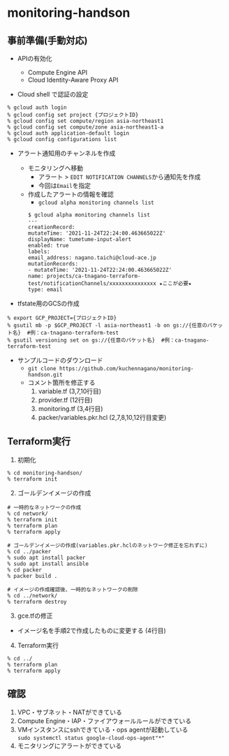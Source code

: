# monitoring-handson

## 事前準備(手動対応)
- APIの有効化
	- Compute Engine API
    - Cloud Identity-Aware Proxy API

- Cloud shell で認証の設定
```
% gcloud auth login
% gcloud config set project {プロジェクトID}
% gcloud config set compute/region asia-northeast1
% gcloud config set compute/zone asia-northeast1-a
% gcloud auth application-default login
% gcloud config configurations list
```

- アラート通知用のチャンネルを作成
    - モニタリングへ移動
        - アラート > `EDIT NOTIFICATION CHANNELS`から通知先を作成
        - 今回は`Email`を指定
    - 作成したアラートの情報を確認
        - `gcloud alpha monitoring channels list`
        ```
        $ gcloud alpha monitoring channels list
        ---
        creationRecord:
        mutateTime: '2021-11-24T22:24:00.463665022Z'
        displayName: tumetume-input-alert
        enabled: true
        labels:
        email_address: nagano.taichi@cloud-ace.jp
        mutationRecords:
        - mutateTime: '2021-11-24T22:24:00.463665022Z'
        name: projects/ca-tnagano-terraform-test/notificationChannels/xxxxxxxxxxxxxxx ★ここが必要★
        type: email
        ```

- tfstate用のGCSの作成 
```
% export GCP_PROJECT={プロジェクトID} 
% gsutil mb -p $GCP_PROJECT -l asia-northeast1 -b on gs://{任意のバケット名}  #例：ca-tnagano-terraform-test
% gsutil versioning set on gs://{任意のバケット名}  #例：ca-tnagano-terraform-test
```

- サンプルコードのダウンロード
    - `git clone https://github.com/kuchennagano/monitoring-handson.git`
    - コメント箇所を修正する 
        1. variable.tf (3,7,10行目)
        2. provider.tf (12行目)
        3. monitoring.tf (3,4行目)
        4. packer/variables.pkr.hcl (2,7,8,10,12行目変更)
## Terraform実行
1. 初期化
```
% cd monitoring-handson/
% terraform init
```
2. ゴールデンイメージの作成
```
# 一時的なネットワークの作成
% cd network/
% terraform init
% terraform plan 
% terraform apply

# ゴールデンイメージの作成(variables.pkr.hclのネットワーク修正を忘れずに)
% cd ../packer
% sudo apt install packer
% sudo apt install ansible
% cd packer
% packer build .

# イメージの作成確認後、一時的なネットワークの削除
% cd ../network/
% terraform destroy

```
3. gce.tfの修正
- イメージ名を手順2で作成したものに変更する (4行目)

4. Terraform実行
```
% cd ../
% terraform plan 
% terraform apply
```

## 確認
1. VPC・サブネット・NATができている
2. Compute Engine・IAP・ファイアウォールルールができている
3. VMインスタンスにsshできている・ops agentが起動している  
   `sudo systemctl status google-cloud-ops-agent"*"`
4. モニタリングにアラートができている